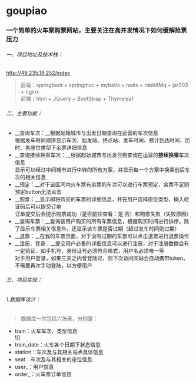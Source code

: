 # goupiao

### 一个简单的火车票购票网站，主要关注在高并发情况下如何缓解抢票压力

###### 一、项目地址及技术栈： <br>
  http://49.235.18.252/index <br>
>后端：springboot + springmvc + mybatis + redis + rabbitMq + jsr303 + nginx <br>
>前端：html + JQuery + BootStrap + Thymeleaf <br>

###### 二、主要功能： <br>
* __查询车次：__根据起始城市与出发日期查询在运营的车次信息 <br>
  根据发车时间顺序显示车次、始发站、终点站、发车时间、预计到达时间、历时、各座位类型下余票详细信息 <br>
* __查询接续换乘车次：__根据起始城市与出发日期查询在运营的**接续换乘**车次信息 <br>
  显示可以经过中间城市进行中转的所有方案，并显示每一个方案中换乘前后车次的相关信息 <br>
* __预定：__对于该区间内火车票有余票的车次可以进行车票预定，余票不足则预定button无法点击 <br>
* __购票：__显示即将购买的车票的详细信息，并在用户选择座位类型、输入验证码后可以提交订单 <br>
  订单提交后会提示购票成功（是否前往查看：是 否）和购票失败（失败原因） <br>
* __查询车票：__查询该用户购买的所有车票信息，根据购买时间进行排序，除了显示车票相关信息外，还显示该车票是否过期（超过发车时间则过期） <br>
* __退票：__在我的车票页面，对于没有过期的车票可以点击退票进行退票操作 <br>
* __注册、登录：__提交用户必备的详细信息可以进行注册，对于注册数据会有一定验证，如手机号、身份证号必须符合格式，用户名必须唯一等 <br>
  对于用户登录，如果三天之内曾登陆过，则下次访问网站会自动携带token，不需要再次手动登陆，以方便用户 <br>

###### 三、项目实现： <br>
###### 1.数据库设计： <br>
>数据库一共包括六张表，分别是： <br>
* train：火车车次、类型信息 <br>
![]
* train_date：火车各个日期下状态信息 <br>
* station：车次及与其相关站点具体信息 <br>
* seat：车次及与其相关的座位信息 <br>
* user_：用户信息 <br>
* order_：火车票订单信息 <br>






